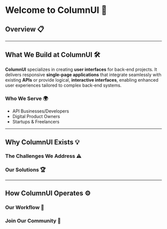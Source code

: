 # Welcome to ColumnUI 🌟

## Overview 📋

---

## What We Build at ColumnUI 🛠️

**ColumnUI** specializes in creating **user interfaces** for back-end projects. It delivers responsive **single-page applications** that integrate seamlessly with existing **APIs** or provide logical, **interactive interfaces**, enabling enhanced user experiences tailored to complex back-end systems.  

### Who We Serve 🌍

- API Businesses/Developers
- Digital Product Owners
- Startups & Freelancers

---

## Why ColumnUI Exists 💡

### The Challenges We Address ⚠️

### Our Solutions 🏆

---

## How ColumnUI Operates ⚙️

### Our Workflow 🔄

### Join Our Community 🤝
